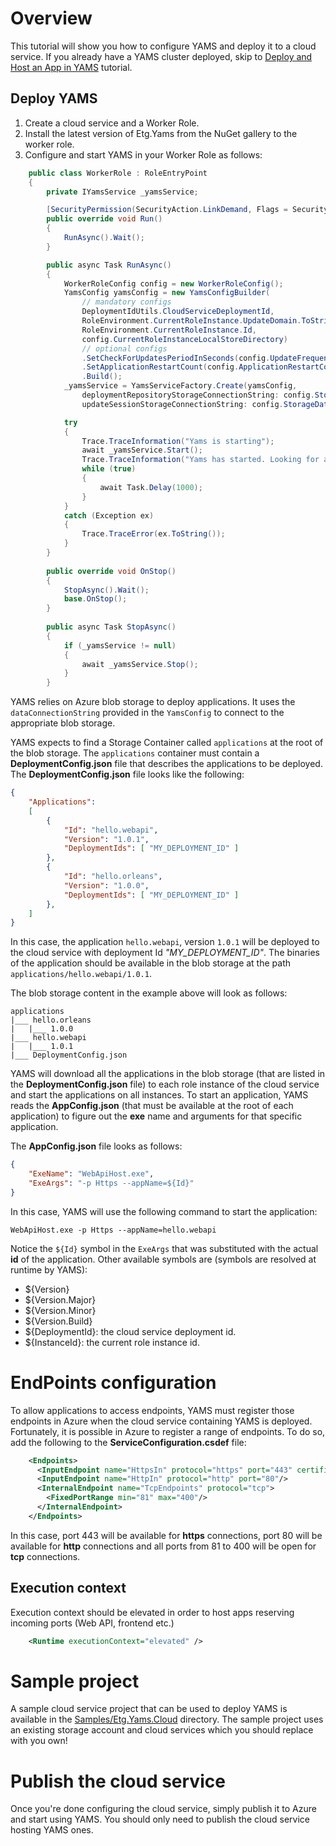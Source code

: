 # Overview

This tutorial will show you how to configure YAMS and deploy it to a cloud service. If you already have a YAMS cluster deployed, skip to [Deploy and Host an App in YAMS](Deploy&Host_an_App_in_YAMS.md) tutorial.

## Deploy YAMS
1. Create a cloud service and a Worker Role.
2. Install the latest version of Etg.Yams from the NuGet gallery to the worker role.
3. Configure and start YAMS in your Worker Role as follows:

```csharp
    public class WorkerRole : RoleEntryPoint
    {
        private IYamsService _yamsService;

        [SecurityPermission(SecurityAction.LinkDemand, Flags = SecurityPermissionFlag.UnmanagedCode)]
        public override void Run()
        {
            RunAsync().Wait();
        }

        public async Task RunAsync()
        {
            WorkerRoleConfig config = new WorkerRoleConfig();
            YamsConfig yamsConfig = new YamsConfigBuilder(
                // mandatory configs
                DeploymentIdUtils.CloudServiceDeploymentId,
                RoleEnvironment.CurrentRoleInstance.UpdateDomain.ToString(),
                RoleEnvironment.CurrentRoleInstance.Id,
                config.CurrentRoleInstanceLocalStoreDirectory)
                // optional configs
                .SetCheckForUpdatesPeriodInSeconds(config.UpdateFrequencyInSeconds)
                .SetApplicationRestartCount(config.ApplicationRestartCount)
                .Build();
            _yamsService = YamsServiceFactory.Create(yamsConfig,
                deploymentRepositoryStorageConnectionString: config.StorageDataConnectionString,
                updateSessionStorageConnectionString: config.StorageDataConnectionString);

            try
            {
                Trace.TraceInformation("Yams is starting");
                await _yamsService.Start();
                Trace.TraceInformation("Yams has started. Looking for apps with deploymentId:" + yamsConfig.ClusterDeploymentId);
                while (true)
                {
                    await Task.Delay(1000);
                }
            }
            catch (Exception ex)
            {
                Trace.TraceError(ex.ToString());
            }
        }
        
        public override void OnStop()
        {
            StopAsync().Wait();
            base.OnStop();
        }        
        
        public async Task StopAsync()
        {
            if (_yamsService != null)
            {
                await _yamsService.Stop();
            }
        }        
```

YAMS relies on Azure blob storage to deploy applications. It uses the `dataConnectionString` provided in the `YamsConfig` to connect to the appropriate blob storage.

YAMS expects to find a Storage Container called `applications` at the root of the blob storage. The `applications` container must contain a **DeploymentConfig.json** file that describes the applications to be deployed. The **DeploymentConfig.json** file looks like the following:

```json
{
	"Applications":
	[
        {
            "Id": "hello.webapi",
            "Version": "1.0.1",
            "DeploymentIds": [ "MY_DEPLOYMENT_ID" ]
        },	
		{
            "Id": "hello.orleans",
			"Version": "1.0.0",
            "DeploymentIds": [ "MY_DEPLOYMENT_ID" ]
		},
	]
}
```

In this case, the application `hello.webapi`, version `1.0.1` will be deployed to the cloud service with deployment Id *"MY_DEPLOYMENT_ID"*. The binaries of the application should be available in the blob storage at the path `applications/hello.webapi/1.0.1`.

The blob storage content in the example above will look as follows:

```
applications
|___ hello.orleans
|   |___ 1.0.0
|___ hello.webapi
|   |___ 1.0.1
|___ DeploymentConfig.json            
```

YAMS will download all the applications in the blob storage (that are listed in the **DeploymentConfig.json** file) to each role instance of the cloud service and start the applications on all instances. To start an application, YAMS reads the **AppConfig.json** (that must be available at the root of each application) to figure out the **exe** name and arguments for that specific application.

The **AppConfig.json** file looks as follows:

```json
{
    "ExeName": "WebApiHost.exe",
    "ExeArgs": "-p Https --appName=${Id}"
}
```

In this case, YAMS will use the following command to start the application:

```
WebApiHost.exe -p Https --appName=hello.webapi
```

Notice the `${Id}` symbol in the `ExeArgs` that was substituted with the actual **id** of the application. Other available symbols are (symbols are resolved at runtime by YAMS):
* ${Version}
* ${Version.Major}
* ${Version.Minor}
* ${Version.Build}
* ${DeploymentId}: the cloud service deployment id.
* ${InstanceId}: the current role instance id.


# EndPoints configuration

To allow applications to access endpoints, YAMS must register those endpoints in Azure when the cloud service containing YAMS is deployed. Fortunately, it is possible in Azure to register a range of endpoints. To do so, add the following to the **ServiceConfiguration.csdef** file:

```xml
    <Endpoints>
      <InputEndpoint name="HttpsIn" protocol="https" port="443" certificate="your-certificate.net"/>
      <InputEndpoint name="HttpIn" protocol="http" port="80"/>
      <InternalEndpoint name="TcpEndpoints" protocol="tcp">
        <FixedPortRange min="81" max="400"/>
      </InternalEndpoint>
    </Endpoints>
```

In this case, port 443 will be available for **https** connections, port 80 will be available for **http** connections and all ports from 81 to 400 will be open for **tcp** connections.

## Execution context

Execution context should be elevated in order to host apps reserving incoming ports (Web API, frontend etc.)

``` xml
    <Runtime executionContext="elevated" />
```

# Sample project
A sample cloud service project that can be used to deploy YAMS is available in the [Samples/Etg.Yams.Cloud](../Samples/Etg.Yams.Cloud) directory. The sample project uses an existing storage account and cloud services which you should replace with you own! 

# Publish the cloud service

Once you're done configuring the cloud service, simply publish it to Azure and start using YAMS. You should only need to publish the cloud service hosting YAMS ones.
